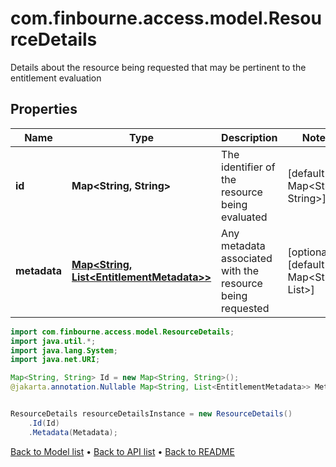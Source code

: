 # com.finbourne.access.model.ResourceDetails
Details about the resource being requested that may be pertinent to the entitlement evaluation

## Properties

Name | Type | Description | Notes
------------ | ------------- | ------------- | -------------
**id** | **Map&lt;String, String&gt;** | The identifier of the resource being evaluated | [default to Map<String, String>]
**metadata** | [**Map&lt;String, List&lt;EntitlementMetadata&gt;&gt;**](List.md) | Any metadata associated with the resource being requested | [optional] [default to Map<String, List<EntitlementMetadata>>]

```java
import com.finbourne.access.model.ResourceDetails;
import java.util.*;
import java.lang.System;
import java.net.URI;

Map<String, String> Id = new Map<String, String>();
@jakarta.annotation.Nullable Map<String, List<EntitlementMetadata>> Metadata = new Map<String, List<EntitlementMetadata>>();


ResourceDetails resourceDetailsInstance = new ResourceDetails()
    .Id(Id)
    .Metadata(Metadata);
```


[Back to Model list](../README.md#documentation-for-models) &#8226; [Back to API list](../README.md#documentation-for-api-endpoints) &#8226; [Back to README](../README.md)
